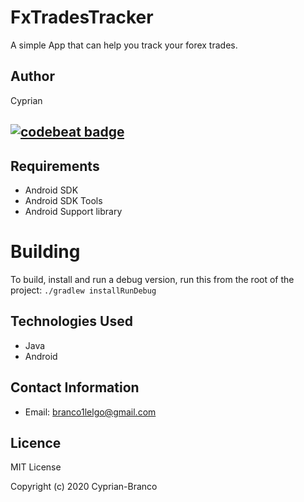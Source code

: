 # FxTradesTracker
A simple App that can help you track your forex trades. 
## Author
Cyprian
## [![codebeat badge](https://codebeat.co/badges/503467f0-bd93-4e69-a630-bfbc4c1d482b)](https://codebeat.co/projects/github-com-cyprian-branco-fxtradestracker-master)


## Requirements
* Android SDK
* Android SDK Tools
* Android Support library

# Building
To build, install and run a debug version, run this from the root of the project:
`./gradlew installRunDebug`

## Technologies Used

* Java
* Android

## Contact Information
* Email: branco1lelgo@gmail.com

## Licence
MIT License

Copyright (c) 2020 Cyprian-Branco
